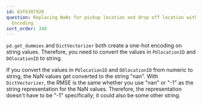 ```yaml
---
id: 63fb307920
question: Replacing NaNs for pickup location and drop off location with -1 for One-Hot
  Encoding
sort_order: 340
---
```


`pd.get_dummies` and `DictVectorizer` both create a one-hot encoding on string values. Therefore, you need to convert the values in `PUlocationID` and `DOlocationID` to string.

If you convert the values in `PUlocationID` and `DOlocationID` from numeric to string, the NaN values get converted to the string "nan". With `DictVectorizer`, the RMSE is the same whether you use "nan" or "-1" as the string representation for the NaN values. Therefore, the representation doesn't have to be "-1" specifically; it could also be some other string.